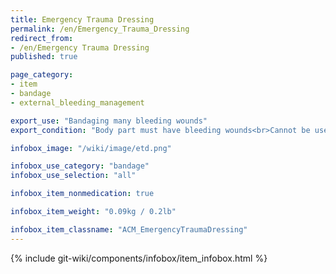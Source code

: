 ```yaml
---
title: Emergency Trauma Dressing
permalink: /en/Emergency_Trauma_Dressing
redirect_from: 
- /en/Emergency Trauma Dressing
published: true

page_category:
- item
- bandage
- external_bleeding_management

export_use: "Bandaging many bleeding wounds"
export_condition: "Body part must have bleeding wounds<br>Cannot be used to self-treat"

infobox_image: "/wiki/image/etd.png"

infobox_use_category: "bandage"
infobox_use_selection: "all"

infobox_item_nonmedication: true

infobox_item_weight: "0.09kg / 0.2lb"

infobox_item_classname: "ACM_EmergencyTraumaDressing"
---
```


{% include git-wiki/components/infobox/item_infobox.html %}